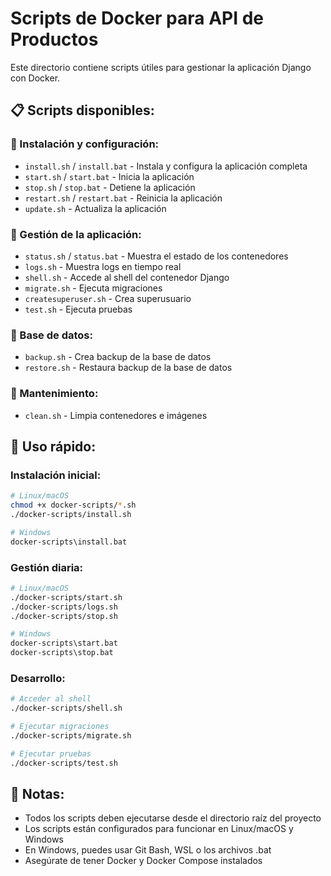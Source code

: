 # Scripts de Docker para API de Productos

Este directorio contiene scripts útiles para gestionar la aplicación Django con Docker.

## 📋 Scripts disponibles:

### **🚀 Instalación y configuración:**
- `install.sh` / `install.bat` - Instala y configura la aplicación completa
- `start.sh` / `start.bat` - Inicia la aplicación
- `stop.sh` / `stop.bat` - Detiene la aplicación
- `restart.sh` / `restart.bat` - Reinicia la aplicación
- `update.sh` - Actualiza la aplicación

### **🔧 Gestión de la aplicación:**
- `status.sh` / `status.bat` - Muestra el estado de los contenedores
- `logs.sh` - Muestra logs en tiempo real
- `shell.sh` - Accede al shell del contenedor Django
- `migrate.sh` - Ejecuta migraciones
- `createsuperuser.sh` - Crea superusuario
- `test.sh` - Ejecuta pruebas

### **💾 Base de datos:**
- `backup.sh` - Crea backup de la base de datos
- `restore.sh` - Restaura backup de la base de datos

### **🧹 Mantenimiento:**
- `clean.sh` - Limpia contenedores e imágenes

## 🚀 Uso rápido:

### **Instalación inicial:**
```bash
# Linux/macOS
chmod +x docker-scripts/*.sh
./docker-scripts/install.sh

# Windows
docker-scripts\install.bat
```

### **Gestión diaria:**
```bash
# Linux/macOS
./docker-scripts/start.sh
./docker-scripts/logs.sh
./docker-scripts/stop.sh

# Windows
docker-scripts\start.bat
docker-scripts\stop.bat
```

### **Desarrollo:**
```bash
# Acceder al shell
./docker-scripts/shell.sh

# Ejecutar migraciones
./docker-scripts/migrate.sh

# Ejecutar pruebas
./docker-scripts/test.sh
```

## 📝 Notas:

- Todos los scripts deben ejecutarse desde el directorio raíz del proyecto
- Los scripts están configurados para funcionar en Linux/macOS y Windows
- En Windows, puedes usar Git Bash, WSL o los archivos .bat
- Asegúrate de tener Docker y Docker Compose instalados